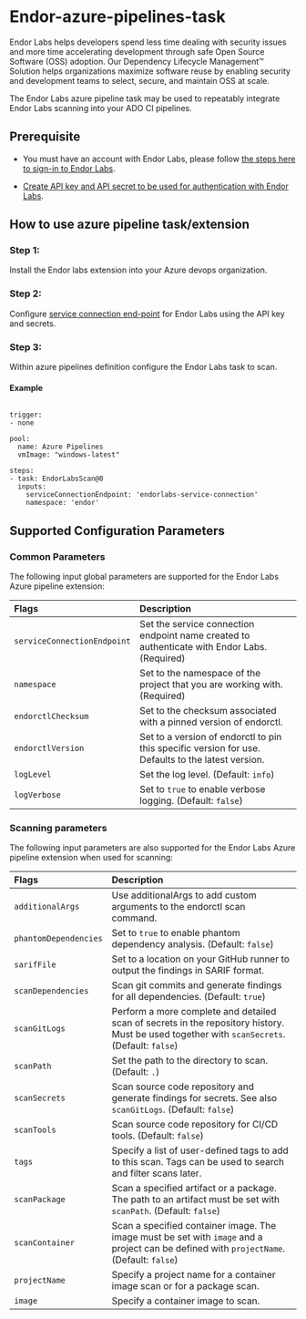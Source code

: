 # Endor-azure-pipelines-task

Endor Labs helps developers spend less time dealing with security issues and more time accelerating development through safe Open Source Software (OSS) adoption. Our Dependency Lifecycle Management™ Solution helps organizations maximize software reuse by enabling security and development teams to select, secure, and maintain OSS at scale.

The Endor Labs azure pipeline task may be used to repeatably integrate Endor Labs scanning into your ADO CI pipelines.

## Prerequisite

- You must have an account with Endor Labs, please follow [the steps here to sign-in to Endor Labs](https://docs.endorlabs.com/getting-started/sign-in-to-endorlabs/).
  
- [Create API key and API secret to be used for authentication with Endor Labs](https://docs.endorlabs.com/rest-api/authentication/#using-the-ui).

## How to use azure pipeline task/extension

### Step 1:

Install the Endor labs extension<Marketplace extension link> into your Azure devops organization.

### Step 2:

Configure [service connection end-point](https://learn.microsoft.com/en-us/azure/devops/pipelines/library/service-endpoints?view=azure-devops) for Endor Labs using the API key and secrets.

### Step 3:

Within azure pipelines definition configure the Endor Labs task to scan.

#### Example 

```

trigger:
- none

pool:
  name: Azure Pipelines
  vmImage: "windows-latest"

steps:
- task: EndorLabsScan@0
  inputs:
    serviceConnectionEndpoint: 'endorlabs-service-connection'
    namespace: 'endor'

```

## Supported Configuration Parameters

### Common Parameters 

The following input global parameters are supported for the Endor Labs Azure pipeline extension:

| Flags | Description |
| :-- | :-- |
| `serviceConnectionEndpoint` | Set the service connection endpoint name created to authenticate with Endor Labs. (Required) |
| `namespace` | Set to the namespace of the project that you are working with. (Required) |
| `endorctlChecksum` | Set to the checksum associated with a pinned version of endorctl. |
| `endorctlVersion` | Set to a version of endorctl to pin this specific version for use. Defaults to the latest version. |
| `logLevel` | Set the log level. (Default: `info`) |
| `logVerbose` | Set to `true` to enable verbose logging. (Default: `false`) |

### Scanning parameters

The following input parameters are also supported for the Endor Labs Azure pipeline extension when used for scanning:

| Flags | Description |
| :-- | :-- |
| `additionalArgs` | Use additionalArgs to add custom arguments to the endorctl scan command. |
| `phantomDependencies` | Set to `true` to enable phantom dependency analysis. (Default: `false`) |
| `sarifFile` | Set to a location on your GitHub runner to output the findings in SARIF format. |
| `scanDependencies` | Scan git commits and generate findings for all dependencies. (Default: `true`) |
| `scanGitLogs` | Perform a more complete and detailed scan of secrets in the repository history. Must be used together with `scanSecrets`. (Default: `false`) |
| `scanPath` | Set the path to the directory to scan. (Default: `.`) |
| `scanSecrets` | Scan source code repository and generate findings for secrets. See also `scanGitLogs`. (Default: `false`) |
| `scanTools` | Scan source code repository for CI/CD tools. (Default: `false`) |
| `tags` | Specify a list of user-defined tags to add to this scan. Tags can be used to search and filter scans later. |
| `scanPackage` | Scan a specified artifact or a package. The path to an artifact must be set with `scanPath`. (Default: `false`)|
| `scanContainer` | Scan a specified container image. The image must be set with `image` and a project can be defined with `projectName`. (Default: `false`)|
| `projectName` | Specify a project name for a container image scan or for a package scan.|
| `image` | Specify a container image to scan.|
